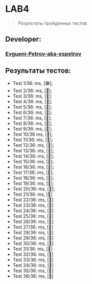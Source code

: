 # LAB4
> Результаты пройденных тестов
## Developer:
### [Evgueni-Petrov-aka-espetrov](https://github.com/Evgueni-Petrov-aka-espetrov)
## Результаты тестов:
* Test 1/36:  ms, [&#128994;];
* Test 2/36:  ms, [&#x1F534;];
* Test 3/36:  ms, [&#x1F534;];
* Test 4/36:  ms, [&#x1F534;];
* Test 5/36:  ms, [&#x1F534;];
* Test 6/36:  ms, [&#x1F534;];
* Test 7/36:  ms, [&#x1F534;];
* Test 8/36:  ms, [&#x1F534;];
* Test 9/36:  ms, [&#x1F534;];
* Test 10/36  ms, [&#x1F534;];
* Test 11/36:  ms, [&#x1F534;];
* Test 12/36:  ms, [&#x1F534;];
* Test 13/36:  ms, [&#x1F534;];
* Test 14/36:  ms, [&#x1F534;];
* Test 15/36:  ms, [&#x1F534;];
* Test 16/36:  ms, [&#x1F534;];
* Test 17/36:  ms, [&#x1F534;];
* Test 18/36:  ms, [&#x1F534;];
* Test 19/36:  ms, [&#x1F534;];
* Test 20/36:  ms, [&#x1F534;];
* Test 21/36:  ms, [&#x1F534;]
* Test 22/36:  ms, [&#x1F534;]
* Test 23/36:  ms, [&#x1F534;]
* Test 24/36:  ms, [&#x1F534;]
* Test 25/36:  ms, [&#x1F534;]
* Test 26/36:  ms, [&#x1F534;]
* Test 27/36:  ms, [&#x1F534;]
* Test 28/36:  ms, [&#x1F534;]
* Test 29/36:  ms, [&#x1F534;]
* Test 30/36:  ms, [&#x1F534;]
* Test 31/36:  ms, [&#x1F534;]
* Test 32/36:  ms, [&#x1F534;]
* Test 33/36:  ms, [&#x1F534;]
* Test 34/36:  ms, [&#x1F534;]
* Test 35/36:  ms, [&#x1F534;]
* Test 36/36:  ms, [&#x1F534;]
